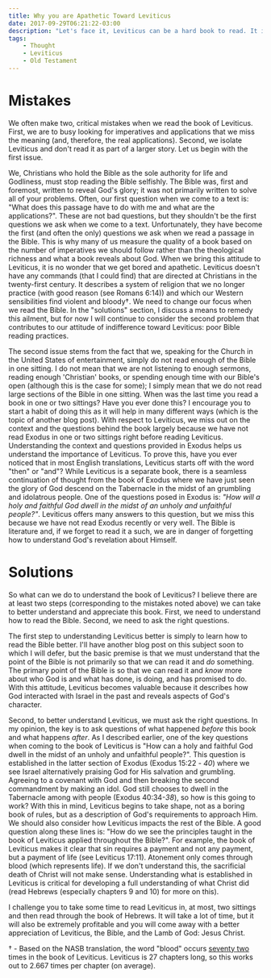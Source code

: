 ```yaml
---
title: Why you are Apathetic Toward Leviticus
date: 2017-09-29T06:21:22-03:00
description: "Let's face it, Leviticus can be a hard book to read. It is probably the biggest killers of Bible reading plans. How can we get any value out of this book? In this post, I point out a couple mistakes we make when come to the book of Leviticus and suggest some ways to better understand and apply Leviticus."
tags:
    - Thought
    - Leviticus
    - Old Testament
---
```


# Mistakes

We often make two, critical mistakes when we read the book of Leviticus. First, we are to busy looking for imperatives and applications that we miss the meaning (and, therefore, the real applications). Second, we isolate Leviticus and don't read it as part of a larger story. Let us begin with the first issue.

We, Christians who hold the Bible as the sole authority for life and Godliness, must stop reading the Bible selfishly. The Bible was, first and foremost, written to reveal God's glory; it was not primarily written to solve all of your problems. Often, our first question when we come to a text is: "What does this passage have to do with me and what are the applications?". These are not bad questions, but they shouldn't be the first questions we ask when we come to a text. Unfortunately, they have become the first (and often the only) questions we ask when we read a passage in the Bible. This is why many of us measure the quality of a book based on the number of imperatives we should follow rather than the theological richness and what a book reveals about God. When we bring this attitude to Leviticus, it is no wonder that we get bored and apathetic. Leviticus doesn't have any commands (that I could find) that are directed at Christians in the twenty-first century. It describes a system of religion that we no longer practice (with good reason (see Romans 6:14)) and which our Western sensibilities find violent and bloody†. We need to change our focus when we read the Bible. In the "solutions" section, I discuss a means to remedy this ailment, but for now I will continue to consider the second problem that contributes to our attitude of indifference toward Leviticus: poor Bible reading practices.

The second issue stems from the fact that we, speaking for the Church in the United States of entertainment, simply do not read enough of the Bible in one sitting. I do not mean that we are not listening to enough sermons, reading enough 'Christian' books, or spending enough time with our Bible's open (although this is the case for some); I simply mean that we do not read large sections of the Bible in one sitting. When was the last time you read a book in one or two sittings? Have you ever done this? I encourage you to start a habit of doing this as it will help in many different ways (which is the topic of another blog post). With respect to Leviticus, we miss out on the context and the questions behind the book largely because we have not read Exodus in one or two sittings right before reading Leviticus. Understanding the context and questions provided in Exodus helps us understand the importance of Leviticus. To prove this, have you ever noticed that in most English translations, Leviticus starts off with the word "then" or "and"? While Leviticus is a separate book, there is a seamless continuation of thought from the book of Exodus where we have just seen the glory of God descend on the Tabernacle in the midst of an grumbling and idolatrous people. One of the questions posed in Exodus is: *"How will a holy and faithful God dwell in the midst of an unholy and unfaithful people?"*. Leviticus offers many answers to this question, but we miss this because we have not read Exodus recently or very well. The Bible is literature and, if we forget to read it a such, we are in danger of forgetting how to understand God's revelation about Himself.

# Solutions

So what can we do to understand the book of Leviticus? I believe there are at least two steps (corresponding to the mistakes noted above) we can take to better understand and appreciate this book. First, we need to understand how to read the Bible. Second, we need to ask the right questions.

The first step to understanding Leviticus better is simply to learn how to read the Bible better. I'll have another blog post on this subject soon to which I will defer, but the basic premise is that we must understand that the point of the Bible is not primarily so that we can read it and *do* something. The primary point of the Bible is so that we can read it and *know* more about who God is and what has done, is doing, and has promised to do. With this attitude, Leviticus becomes valuable because it describes how God interacted with Israel in the past and reveals aspects of God's character.

Second, to better understand Leviticus, we must ask the right questions. In my opinion, the key is to ask questions of what happened *before* this book and what happens *after*. As I described earlier, one of the key questions when coming to the book of Leviticus is "How can a holy and faithful God dwell in the midst of an unholy and unfaithful people?". This question is established in the latter section of Exodus (Exodus 15:22 - *40*) where we see Israel alternatively praising God for His salvation and grumbling. Agreeing to a covenant with God and then breaking the second commandment by making an idol. God still chooses to dwell in the Tabernacle among with people (Exodus 40:34-*38*), so how is this going to work? With this in mind, Leviticus begins to take shape, not as a boring book of rules, but as a description of God's requirements to approach Him. We should also consider how Leviticus impacts the rest of the Bible. A good question along these lines is: "How do we see the principles taught in the book of Leviticus applied throughout the Bible?". For example, the book of Leviticus makes it clear that sin requires a payment and not any payment, but a payment of life (see Leviticus 17:11). Atonement only comes through blood (which represents life). If we don't understand this, the sacrificial death of Christ will not make sense. Understanding what is established in Leviticus is critical for developing a full understanding of what Christ did (read Hebrews (especially chapters 9 and 10) for more on this).

I challenge you to take some time to read Leviticus in, at most, two sittings and then read through the book of Hebrews. It will take a lot of time, but it will also be extremely profitable and you will come away with a better appreciation of Leviticus, the Bible, and the Lamb of God: Jesus Christ.

† - Based on the NASB translation, the word "blood" occurs [seventy two](https://www.Biblegateway.com/quicksearch/?qs_version=NASB&quicksearch=blood&begin=3&end=3) times in the book of Leviticus. Leviticus is 27 chapters long, so this works out to 2.667 times per chapter (on average).
